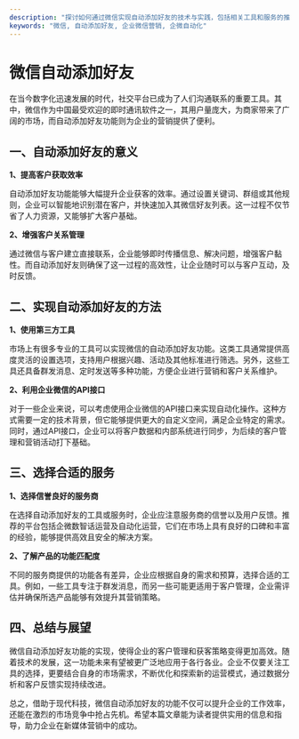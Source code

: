 ```yaml
---
description: "探讨如何通过微信实现自动添加好友的技术与实践，包括相关工具和服务的推荐。"
keywords: "微信, 自动添加好友, 企业微信营销, 企微自动化"
---
```

# 微信自动添加好友

在当今数字化迅速发展的时代，社交平台已成为了人们沟通联系的重要工具。其中，微信作为中国最受欢迎的即时通讯软件之一，其用户量庞大，为商家带来了广阔的市场，而自动添加好友功能则为企业的营销提供了便利。

## 一、自动添加好友的意义

**1、提高客户获取效率**

自动添加好友功能能够大幅提升企业获客的效率。通过设置关键词、群组或其他规则，企业可以智能地识别潜在客户，并快速加入其微信好友列表。这一过程不仅节省了人力资源，又能够扩大客户基础。

**2、增强客户关系管理**

通过微信与客户建立直接联系，企业能够即时传播信息、解决问题，增强客户黏性。而自动添加好友则确保了这一过程的高效性，让企业随时可以与客户互动，及时反馈。

## 二、实现自动添加好友的方法

**1、使用第三方工具**

市场上有很多专业的工具可以实现微信的自动添加好友功能。这类工具通常提供高度灵活的设置选项，支持用户根据兴趣、活动及其他标准进行筛选。另外，这些工具还具备群发消息、定时发送等多种功能，方便企业进行营销和客户关系维护。

**2、利用企业微信的API接口**

对于一些企业来说，可以考虑使用企业微信的API接口来实现自动化操作。这种方式需要一定的技术背景，但它能够提供更大的自定义空间，满足企业特定的需求。同时，通过API接口，企业可以将客户数据和内部系统进行同步，为后续的客户管理和营销活动打下基础。

## 三、选择合适的服务

**1、选择信誉良好的服务商**

在选择自动添加好友的工具或服务时，企业应注意服务商的信誉以及用户反馈。推荐的平台包括企微数智话运营及自动化运营，它们在市场上具有良好的口碑和丰富的经验，能够提供高效且安全的解决方案。

**2、了解产品的功能匹配度**

不同的服务商提供的功能各有差异，企业应根据自身的需求和预算，选择合适的工具。例如，一些工具专注于群发消息，而另一些可能更适用于客户管理，企业需评估并确保所选产品能够有效提升其营销策略。

## 四、总结与展望

微信自动添加好友功能的实现，使得企业的客户管理和获客策略变得更加高效。随着技术的发展，这一功能未来有望被更广泛地应用于各行各业。企业不仅要关注工具的选择，更要结合自身的市场需求，不断优化和探索新的运营模式，通过数据分析和客户反馈实现持续改进。

总之，借助于现代科技，微信自动添加好友的功能不仅可以提升企业的工作效率，还能在激烈的市场竞争中抢占先机。希望本篇文章能为读者提供实用的信息和指导，助力企业在新媒体营销中的成功。
